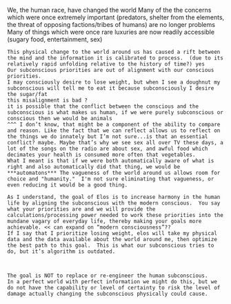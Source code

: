 
We, the human race, have changed the world
Many of the the concerns which were once extremely important (predators, shelter from the elements, the threat of opposing factions/tribes of humans) are no longer problems
Many of things which were once rare luxuries are now readily accessible (sugary food, entertainment, sex)



    This physical change to the world around us has caused a rift between the mind and the information it is calibrated to process.  (due to its relatively rapid unfolding relative to the history of time?) yes
    Our subconscious priorities are out of alignment with our conscious priorities.
    I may consciously desire to lose weight, but when I see a doughnut my subconscious will tell me to eat it because subconsciously I desire the sugar/fat
    this misalignment is bad ?
    it is possible that the conflict between the conscious and the subconscious is what makes us human, if we were purely subconscious or conscious then we would be animals
    ^^^ I don’t know, that might be a component of the ability to compare and reason. Like the fact that we can reflect allows us to reflect on the things we do innately but I’m not sure...is that an essential conflict? maybe. Maybe that’s why we see sex all over TV these days, a lot of the songs on the radio are about sex, and awful food which decimates your health is consumed more often that vegetables.
    What I meant is that if we were both automatically aware of what is right and also automatically did that thing, we would be ***automatons*** The vagueness of the world around us allows room for choice and "humanity."  I'm not sure eliminating that vagueness, or even reducing it would be a good thing.

    As I understand, the goal of Elos is to increase harmony in the human life by aligning the subconscious with the modern conscious.  You say what your priorities are and we will provide the calculations/processing power needed to work these priorities into the mundane vagary of everyday life, thereby making your goals more achievable. << can expand on “modern consciousness”??
    If I say that I prioritize losing weight, elos will take my physical data and the data available about the world around me, then optimize the best path to this goal.  This is what our subconscious tries to do, but it’s algorithm is outdated.



    The goal is NOT to replace or re-engineer the human subconscious.
    In a perfect world with perfect information we might do this, but we do not have the capability or level of certainty to risk the level of damage actually changing the subconscious physically could cause.



